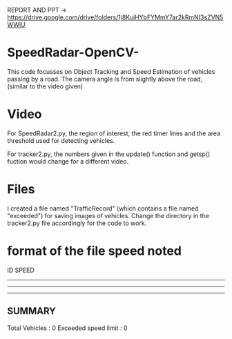 
REPORT AND PPT -> https://drive.google.com/drive/folders/1j8KuiHYbFYMmY7ar2kRmNI3sZVN5WWiU

# SpeedRadar-OpenCV-
This code focusses on Object Tracking and Speed Estimation of vehicles passing by a road. The camera angle is from slightly above the road, (similar to the video given)


# Video

For SpeedRadar2.py, the region of interest, the red timer lines and the area threshold used for detecting vehicles.

For tracker2.py, the numbers given in the update() function and getsp() fuction would change for a different video.


# Files
I created a file named "TrafficRecord" (which contains a file named "exceeded") for saving images of vehicles. Change the directory in the tracker2.py file accordingly for the code to work.



# format of the file speed noted 

ID 	 SPEED
------	-------

-------------
-------------
SUMMARY
-------------
Total Vehicles :	0
Exceeded speed limit :	0



